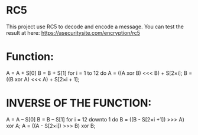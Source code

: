 # RC5

This project use RC5 to decode and encode a message. 
You can test the result at here: https://asecuritysite.com/encryption/rc5

# Function:

A = A + S[0]
B = B + S[1]
for i = 1 to 12 do
A = ((A xor B) <<< B) + S[2×i];
B = ((B xor A) <<< A) + S[2×i + 1];

# INVERSE OF THE FUNCTION:

A = A – S[0]
B = B – S[1]
for i = 12 downto 1 do
B = ((B - S[2×i +1]) >>> A) xor A;
A = ((A - S[2×i]) >>> B) xor B;